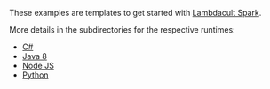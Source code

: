 These examples are templates to get started with [Lambdacult Spark](https://lambdacult.com/spark).

More details in the subdirectories for the respective runtimes:
* [C#](dotnetcore1.0)
* [Java 8](java8)
* [Node JS](nodejs4.3)
* [Python](python2.7)
